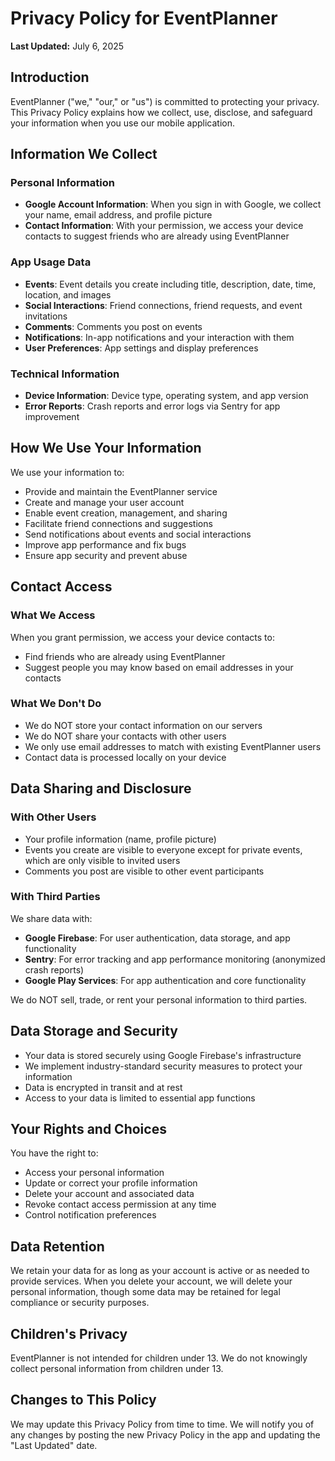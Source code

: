# Privacy Policy for EventPlanner

**Last Updated:** July 6, 2025

## Introduction

EventPlanner ("we," "our," or "us") is committed to protecting your privacy. This Privacy Policy explains how we collect, use, disclose, and safeguard your information when you use our mobile application.

## Information We Collect

### Personal Information
- **Google Account Information**: When you sign in with Google, we collect your name, email address, and profile picture
- **Contact Information**: With your permission, we access your device contacts to suggest friends who are already using EventPlanner

### App Usage Data
- **Events**: Event details you create including title, description, date, time, location, and images
- **Social Interactions**: Friend connections, friend requests, and event invitations
- **Comments**: Comments you post on events
- **Notifications**: In-app notifications and your interaction with them
- **User Preferences**: App settings and display preferences

### Technical Information
- **Device Information**: Device type, operating system, and app version
- **Error Reports**: Crash reports and error logs via Sentry for app improvement

## How We Use Your Information

We use your information to:
- Provide and maintain the EventPlanner service
- Create and manage your user account
- Enable event creation, management, and sharing
- Facilitate friend connections and suggestions
- Send notifications about events and social interactions
- Improve app performance and fix bugs
- Ensure app security and prevent abuse

## Contact Access

### What We Access
When you grant permission, we access your device contacts to:
- Find friends who are already using EventPlanner
- Suggest people you may know based on email addresses in your contacts

### What We Don't Do
- We do NOT store your contact information on our servers
- We do NOT share your contacts with other users
- We only use email addresses to match with existing EventPlanner users
- Contact data is processed locally on your device

## Data Sharing and Disclosure

### With Other Users
- Your profile information (name, profile picture)
- Events you create are visible to everyone except for private events, which are only visible to invited users
- Comments you post are visible to other event participants

### With Third Parties
We share data with:
- **Google Firebase**: For user authentication, data storage, and app functionality
- **Sentry**: For error tracking and app performance monitoring (anonymized crash reports)
- **Google Play Services**: For app authentication and core functionality

We do NOT sell, trade, or rent your personal information to third parties.

## Data Storage and Security

- Your data is stored securely using Google Firebase's infrastructure
- We implement industry-standard security measures to protect your information
- Data is encrypted in transit and at rest
- Access to your data is limited to essential app functions

## Your Rights and Choices

You have the right to:
- Access your personal information
- Update or correct your profile information
- Delete your account and associated data
- Revoke contact access permission at any time
- Control notification preferences

## Data Retention

We retain your data for as long as your account is active or as needed to provide services. When you delete your account, we will delete your personal information, though some data may be retained for legal compliance or security purposes.

## Children's Privacy

EventPlanner is not intended for children under 13. We do not knowingly collect personal information from children under 13.

## Changes to This Policy

We may update this Privacy Policy from time to time. We will notify you of any changes by posting the new Privacy Policy in the app and updating the "Last Updated" date.
